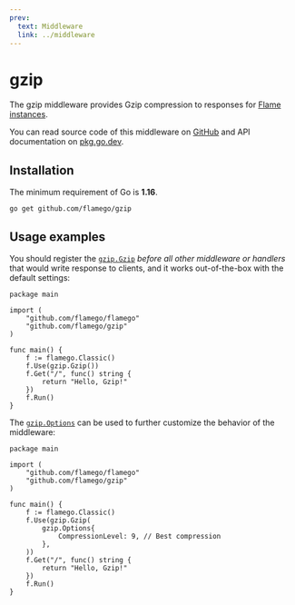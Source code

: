 ```yaml
---
prev:
  text: Middleware
  link: ../middleware
---
```


# gzip

The gzip middleware provides Gzip compression to responses for [Flame instances](../core-concepts.md#instances).

You can read source code of this middleware on [GitHub](https://github.com/flamego/gzip) and API documentation on [pkg.go.dev](https://pkg.go.dev/github.com/flamego/gzip?tab=doc).

## Installation

The minimum requirement of Go is **1.16**.

```:no-line-numbers
go get github.com/flamego/gzip
```

## Usage examples

You should register the [`gzip.Gzip`](https://pkg.go.dev/github.com/flamego/gzip#Gzip) _before all other middleware or handlers_ that would write response to clients, and it works out-of-the-box with the default settings:

```go:no-line-numbers
package main

import (
	"github.com/flamego/flamego"
	"github.com/flamego/gzip"
)

func main() {
	f := flamego.Classic()
	f.Use(gzip.Gzip())
	f.Get("/", func() string {
		return "Hello, Gzip!"
	})
	f.Run()
}
```

The [`gzip.Options`](https://pkg.go.dev/github.com/flamego/gzip#Options) can be used to further customize the behavior of the middleware:

```go:no-line-numbers{11-13}
package main

import (
	"github.com/flamego/flamego"
	"github.com/flamego/gzip"
)

func main() {
	f := flamego.Classic()
	f.Use(gzip.Gzip(
		gzip.Options{
			CompressionLevel: 9, // Best compression
		},
	))
	f.Get("/", func() string {
		return "Hello, Gzip!"
	})
	f.Run()
}
```
